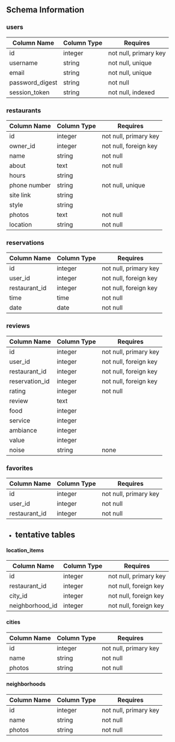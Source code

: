 <h2>Schema Information</h2>

<h3>users</h3>

| Column Name | Column Type | Requires |
| --- | --- | --- |
| id | integer | not null, primary key |
| username | string | not null, unique |
| email | string | not null, unique |
| password_digest | string | not null |
| session_token | string | not null, indexed |

<h3>restaurants</h3>

| Column Name | Column Type | Requires |
| --- | --- | --- |
| id | integer | not null, primary key |
| owner_id | integer | not null, foreign key |
| name | string | not null |
| about | text | not null |
| hours | string | |
| phone number | string | not null, unique |
| site link | string | |
| style | string | |
| photos | text | not null |
| location | string | not null |

<h3>reservations</h3>

| Column Name | Column Type | Requires |
| --- | --- | --- |
| id | integer | not null, primary key |
| user_id | integer | not null, foreign key |
| restaurant_id | integer | not null, foreign key |
| time | time| not null |
| date | date | not null |

<h3>reviews</h3>

| Column Name | Column Type | Requires |
| --- | --- | --- |
| id | integer | not null, primary key |
| user_id | integer | not null, foreign key |
| restaurant_id | integer | not null, foreign key |
| reservation_id | integer | not null, foreign key |
| rating | integer | not null |
| review | text | |
| food | integer | |
| service | integer | |
| ambiance | integer | |
| value | integer | |
| noise | string | none |

<h3>favorites</h3>

| Column Name | Column Type | Requires |
| --- | --- | --- |
| id | integer | not null, primary key |
| user_id | integer | not null |
| restaurant_id | integer | not null |

* <h2>tentative tables</h2>

<h4>location_items</h4>

| Column Name | Column Type | Requires |
| --- | --- | --- |
| id | integer | not null, primary key |
| restaurant_id | integer | not null, foreign key |
| city_id | integer | not null, foreign key |
| neighborhood_id | integer | not null, foreign key |

<h4>cities</h4>

| Column Name | Column Type | Requires |
| --- | --- | --- |
| id | integer | not null, primary key |
| name | string | not null |
| photos | string | not null |

<h4>neighborhoods</h4>

| Column Name | Column Type | Requires |
| --- | --- | --- |
| id | integer | not null, primary key |
| name | string | not null |
| photos | string | not null |
